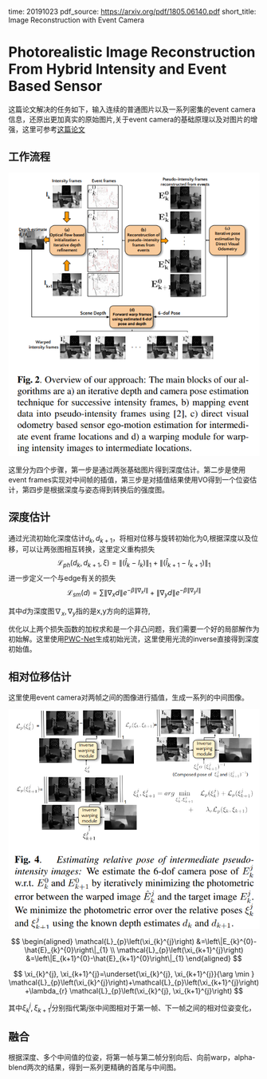 time: 20191023
pdf_source: https://arxiv.org/pdf/1805.06140.pdf
short_title: Image Reconstruction with Event Camera
# Photorealistic Image Reconstruction From Hybrid Intensity and Event Based Sensor

这篇论文解决的任务如下，输入连续的普通图片以及一系列密集的event camera信息，还原出更加真实的原始图片,关于event camera的基础原理以及对图片的增强，这里可参考[这篇论文](../papers/Continuous-time_Intensity_Estimation_Using_Event_Cameras.md)

## 工作流程

![image](res/event_reconstruct_pipeline_DL.png)

这里分为四个步骤，第一步是通过两张基础图片得到深度估计。第二步是使用event frames实现对中间帧的插值，第三步是对插值结果使用VO得到一个位姿估计，第四步是根据深度与姿态得到转换后的强度图。

## 深度估计

通过光流初始化深度估计$d_k, d_{k+1}$，将相对位移与旋转初始化为0,根据深度以及位移，可以让两张图相互转换，这里定义重构损失
$$
\mathcal{L}_{p h}\left(d_{k}, d_{k+1}, \xi\right)=\left\|\left(\hat{I}_{k}-I_{k}\right)\right\|_{1}+\left\|\left(\hat{I}_{k+1}-I_{k+1}\right)\right\|_{1}
$$
进一步定义一个与edge有关的损失
$$
\mathcal{L}_{s m}(d)=\sum\left\|\nabla_{x} d\right\| e^{-\beta\left\|\nabla_{x} I\right\|}+\left\|\nabla_{y} d\right\| e^{-\beta\left\|\nabla_{y} I\right\|}
$$

其中$d$为深度图$\nabla_x, \nabla_y$指的是x,y方向的运算符,

优化以上两个损失函数的加权求和是一个非凸问题，我们需要一个好的局部解作为初始解。这里使用[PWC-Net](../papers/PWC-Net_CNNs_for_Optical_Flow_Using_Pyramid_Warping_and_Cost_Volume.md)生成初始光流，这里使用光流的inverse直接得到深度初始值。

## 相对位移估计

这里使用event camera对两帧之间的图像进行插值，生成一系列的中间图像。

![image](res/Photorealistic_Wrapping_relative_pose.png)

$$
\begin{aligned} \mathcal{L}_{p}\left(\xi_{k}^{j}\right) &=\left\|E_{k}^{0}-\hat{E}_{k}^{0}\right\|_{1} \\ \mathcal{L}_{p}\left(\xi_{k+1}^{j}\right) &=\left\|E_{k+1}^{0}-\hat{E}_{k+1}^{0}\right\|_{1} \end{aligned}
$$

$$
\xi_{k}^{j}, \xi_{k+1}^{j}=\underset{\xi_{k}^{j}, \xi_{k+1}^{j}}{\arg \min } \mathcal{L}_{p}\left(\xi_{k}^{j}\right)+\mathcal{L}_{p}\left(\xi_{k+1}^{j}\right)+\lambda_{r} \mathcal{L}_{p}\left(\xi_{k}^{j}, \xi_{k+1}^{j}\right)
$$

其中$\xi^j_k,\xi^j_{k+1}$分别指代第$j$张中间图相对于第一帧、下一帧之间的相对位姿变化，

## 融合

根据深度、多个中间值的位姿，将第一帧与第二帧分别向后、向前warp，alpha-blend两次的结果，得到一系列更精确的首尾与中间图。